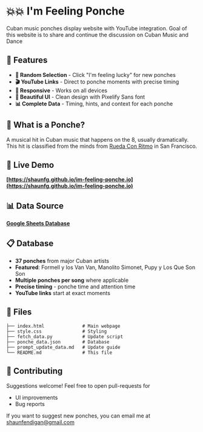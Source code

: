 # 💥💥 I'm Feeling Ponche
Cuban music ponches display website with YouTube integration. Goal of this website is to share and continue the discussion on Cuban Music and Dance

## 🌟 Features

- **🎲 Random Selection** - Click "I'm feeling lucky" for new ponches
- **🎬 YouTube Links** - Direct to ponche moments with precise timing
- **📱 Responsive** - Works on all devices
- **🎨 Beautiful UI** - Clean design with Pixelify Sans font
- **📊 Complete Data** - Timing, hints, and context for each ponche

## 🎯 What is a Ponche?

A musical hit in Cuban music that happens on the 8, usually dramatically. This hit is classified from the minds from [Rueda Con Ritmo](https://www.ruedaconritmo.com/) in San Francisco. 

## 🚀 Live Demo

**[https://shaunfg.github.io/im-feeling-ponche.io](https://shaunfg.github.io/im-feeling-ponche.io)**

## 📊 Data Source

**[Google Sheets Database](https://docs.google.com/spreadsheets/d/16KsSO3aFWe80XplMn7k4pXi5tag0tUaQbjYFhsjGNO8/edit)**

## 📋 Database

- **37 ponches** from major Cuban artists
- **Featured**: Formell y los Van Van, Manolito Simonet, Pupy y Los Que Son Son
- **Multiple ponches per song** where applicable
- **Precise timing** - ponche time and attention time
- **YouTube links** start at exact moments

## 📁 Files

```
├── index.html              # Main webpage
├── style.css               # Styling
├── fetch_data.py           # Update script
├── ponche_data.json        # Database
├── prompt_update_data.md   # Update guide
└── README.md               # This file
```
## 🤝 Contributing

Suggestions welcome! Feel free to open pull-requests for 
- UI improvements
- Bug reports

If you want to suggest new ponches, you can email me at shaunfendigan@gmail.com
